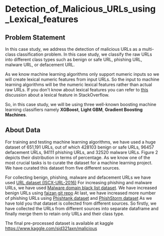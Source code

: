 # Detection_of_Malicious_URLs_using_Lexical_features

## Problem Statement

<!-- wp:paragraph -->
<p>In this case study, we address the detection of malicious URLs as a multi-class classification problem. In this case study, we classify the raw URLs into different class types such as benign or safe URL, phishing URL, malware URL, or defacement URL. </p>
<!-- /wp:paragraph -->

<!-- wp:paragraph -->
<p>As we know machine learning algorithms only support numeric inputs so we will create lexical numeric features from input URLs. So the input to machine learning algorithms will be the numeric lexical features rather than actual raw URLs. If you don't know about lexical features you can refer to <a href="https://stackoverflow.com/questions/33282094/differences-between-lexical-features-and-orthographic-features-in-nlp" target="_blank" aria-label="undefined (opens in a new tab)" rel="noreferrer noopener nofollow">this </a>discussion about a lexical feature in StackOverflow.</p>
<!-- /wp:paragraph -->

<!-- wp:paragraph -->
<p>So, in this case study, we will be using three well-known boosting machine learning classifiers namely <strong>XGBoost</strong>, <strong>Light GBM</strong>, <strong>Gradient Boosting Machines</strong>. </p>
<!-- /wp:paragraph -->

## About Data

For training and testing machine learning algorithms, we have used a huge dataset of 651,191 URLs, out of which 428103 benign or safe URLs, 96457 defacement URLs, 94111 phishing URLs, and 32520 malware URLs. Figure 2 depicts their distribution in terms of percentage.
As we know one of the most crucial tasks is to curate the dataset for a machine learning project. We have curated this dataset from five different sources.

For collecting benign, phishing, malware and defacement URLs we have used [URL dataset (ISCX-URL-2016)](https://www.unb.ca/cic/datasets/url-2016.html)
For increasing phishing and malware URLs, we have used [Malware domain black list dataset](http://www.malwaredomains.com/wordpress/?page_id=66).
We have increased benign URLs using [faizan git repo](https://github.com/faizann24/Using-machine-learning-to-detect-malicious-URLs/tree/master/data)
At last, we have increased more number of phishing URLs using [Phishtank dataset](https://www.phishtank.com/developer_info.php) and [PhishStorm dataset](https://research.aalto.fi/en/datasets/phishstorm--phishing--legitimate-url-dataset(f49465b2-c68a-4182-9171-075f0ed797d5).html)
As we have told you that dataset is collected from different sources. So firstly, we have collected the URLs from different sources into separate dataframe and finally merge them to retain only URLs and their class type.

The final pre-processed dataset is available at kaggle https://www.kaggle.com/sid321axn/malicious


